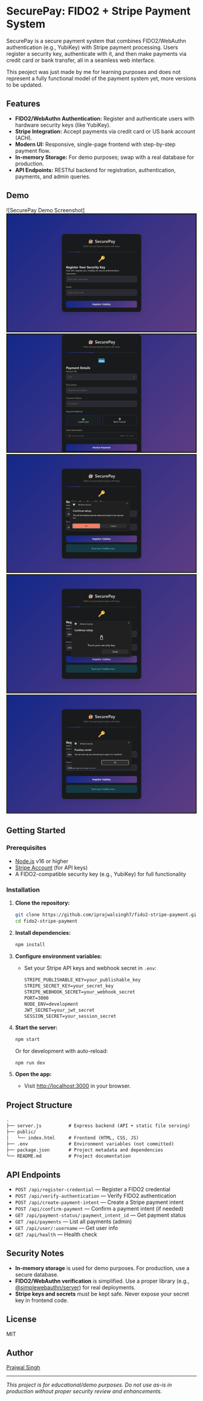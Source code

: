# SecurePay: FIDO2 + Stripe Payment System

SecurePay is a secure payment system that combines FIDO2/WebAuthn authentication (e.g., YubiKey) with Stripe payment processing. Users register a security key, authenticate with it, and then make payments via credit card or bank transfer, all in a seamless web interface.

This peoject was just made by me for learning purposes and does not represent a fully functional model of the payment system yet, more versions to be updated.

## Features

- **FIDO2/WebAuthn Authentication:** Register and authenticate users with hardware security keys (like YubiKey).
- **Stripe Integration:** Accept payments via credit card or US bank account (ACH).
- **Modern UI:** Responsive, single-page frontend with step-by-step payment flow.
- **In-memory Storage:** For demo purposes; swap with a real database for production.
- **API Endpoints:** RESTful backend for registration, authentication, payments, and admin queries.

## Demo

![SecurePay Demo Screenshot]
![ss 1](images/image.png)
![ss 2](<images/Screenshot 2025-06-09 182124.png>) 
![ss 3](<images/Screenshot 2025-06-09 182029.png>) 
![ss 4](<images/Screenshot 2025-06-09 182044.png>) 
![ss 5](<images/Screenshot 2025-06-09 182109.png>)

## Getting Started

### Prerequisites

- [Node.js](https://nodejs.org/) v16 or higher
- [Stripe Account](https://dashboard.stripe.com/register) (for API keys)
- A FIDO2-compatible security key (e.g., YubiKey) for full functionality

### Installation

1. **Clone the repository:**
   ```sh
   git clone https://github.com/iprajwalsingh7/fido2-stripe-payment.git
   cd fido2-stripe-payment
   ```

2. **Install dependencies:**
   ```sh
   npm install
   ```

3. **Configure environment variables:**
   - Set your Stripe API keys and webhook secret in `.env`:
     ```
     STRIPE_PUBLISHABLE_KEY=your_publishable_key
     STRIPE_SECRET_KEY=your_secret_key
     STRIPE_WEBHOOK_SECRET=your_webhook_secret
     PORT=3000
     NODE_ENV=development
     JWT_SECRET=your_jwt_secret
     SESSION_SECRET=your_session_secret
     ```

4. **Start the server:**
   ```sh
   npm start
   ```
   Or for development with auto-reload:
   ```sh
   npm run dev
   ```

5. **Open the app:**
   - Visit [http://localhost:3000](http://localhost:3000) in your browser.

## Project Structure

```
.
├── server.js          # Express backend (API + static file serving)
├── public/
│   └── index.html     # Frontend (HTML, CSS, JS)
├── .env               # Environment variables (not committed)
├── package.json       # Project metadata and dependencies
└── README.md          # Project documentation
```

## API Endpoints

- `POST /api/register-credential` — Register a FIDO2 credential
- `POST /api/verify-authentication` — Verify FIDO2 authentication
- `POST /api/create-payment-intent` — Create a Stripe payment intent
- `POST /api/confirm-payment` — Confirm a payment intent (if needed)
- `GET /api/payment-status/:payment_intent_id` — Get payment status
- `GET /api/payments` — List all payments (admin)
- `GET /api/user/:username` — Get user info
- `GET /api/health` — Health check

## Security Notes

- **In-memory storage** is used for demo purposes. For production, use a secure database.
- **FIDO2/WebAuthn verification** is simplified. Use a proper library (e.g., [@simplewebauthn/server](https://github.com/MasterKale/SimpleWebAuthn)) for real deployments.
- **Stripe keys and secrets** must be kept safe. Never expose your secret key in frontend code.

## License

MIT

## Author

[Prajwal Singh](https://github.com/iprajwalsingh7)

---

*This project is for educational/demo purposes. Do not use as-is in production without proper security review and enhancements.*